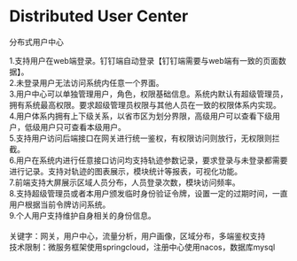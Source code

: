 # Distributed User Center

分布式用户中心

1.支持用户在web端登录。钉钉端自动登录【钉钉端需要与web端有一致的页面数据】。<br/>2.未登录用户无法访问系统内任意一个界面。<br/>3.用户中心可以单独管理用户，角色，权限基础信息。系统内默认有超级管理员，拥有系统最高权限。要求超级管理员权限与其他人员在一致的权限体系内实现。<br/>4.用户体系内拥有上下级关系，以省市区为划分界限，高级用户可以查看下级用户，低级用户只可查看本级用户。<br/>5.支持用户访问后端接口在网关进行统一鉴权，有权限访问则放行，无权限则拦截。<br/>6.用户在系统内进行任意接口访问均支持轨迹参数记录，要求登录与未登录都需要进行记录。支持对轨迹的图表展示，模块统计等报表，可视化功能。<br/>7.前端支持大屏展示区域人员分布，人员登录次数，模块访问频率。<br/>8.支持超级管理员或者本用户颁发临时身份验证令牌，设置一定的过期时间，一直用户根据当前令牌访问系统。<br/>9.个人用户支持维护自身相关的身份信息。<br/><br/>关键字：网关，用户中心，流量分析，用户画像，区域分布，多端鉴权支持<br/>技术限制：微服务框架使用springcloud，注册中心使用nacos，数据库mysql
